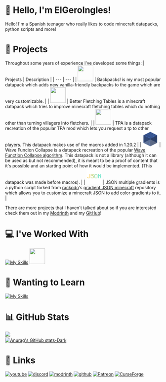 # 👋 Hello, I'm ElGeroIngles!
Hello! I'm a Spanish teenager who really likes to code minecraft datapacks, python scripts and more!

# 🚀 Projects
Throughout some years of experience I've developed some things:
| Projects | Description |
| --- | --- |
| [<img src="https://cdn.modrinth.com/data/MGcd6kTf/92c378c17ca08571527577fa73309a6e962cbebd_96.webp" width="50" height="50">](https://modrinth.com/datapack/bft) | Backpacks! is my most popular datapack which adds new vanilla-friendly backpacks to the game which are very customizable. |
| [<img src="https://cdn.modrinth.com/data/XTJUiumo/4c0f0fe4e1deb7416bf53bc9b51ea59e541d9a4e.png" width="50" height="50">](https://modrinth.com/datapack/bft) | Better Fletching Tables is a minecraft datapack which tries to improve minecraft fletching tables which do nothing other than turning villagers into fletchers. |
| [<img src="https://cdn.modrinth.com/data/6h6n9XJ9/393d7ccbcafabf47016bea7d405811b6b54ae09a.png" width="50" height="50">](https://modrinth.com/datapack/tpa) | TPA is a datapack recreation of the popular TPA mod which lets you request a tp to other players. This datapack makes use of the macros added in 1.20.2 |
| [<img src="https://raw.githubusercontent.com/ElGeroIngles/wfc_mc/main/wfc%20(datapack)/pack.png" width="50" height="50">](https://github.com/ElGeroIngles/wfc_mc) | Wave Funcion Collapse is a datapack recreation of the popular [Wave Function Collapse algorithm](https://github.com/mxgmn/WaveFunctionCollapse). This datapack is not a library (although it can be used as but not recommended), it is meant to be a proof of content that it's possible and an starting point of how it would be implemented. (This datapack was made before macros). |
| [<img src="https://raw.githubusercontent.com/ElGeroIngles/json-multiple-gradients/main/icon.png" width="50" height="50">](https://github.com/ElGeroIngles/json-multiple-gradients) | JSON multiple gradients is a python script forked from [rackodo](https://github.com/rackodo)'s [gradient JSON minecraft](https://github.com/rackodo/gradient-json-minecraft) repository which allows you to customize a minecraft JSON to add color gradients to it. |

There are more projects that I haven't talked about so if you are interested check them out in my [Modrinth](https://modrinth.com/user/ElGeroIngles) and my [GitHub](https://github.com/ElGeroIngles?tab=repositories)!

# 💻 I've Worked With
[![My Skills](https://skillicons.dev/icons?i=py,discordjs,bots,pycharm,vscode)](https://skillicons.dev)
<img src="https://raw.githubusercontent.com/SpyglassMC/vscode-datapack/legacy-v3/icon.png" width="50" height="50">

# 🔭 Wanting to Learn
[![My Skills](https://skillicons.dev/icons?i=rust,html,css,cpp,unity,java,js)](https://skillicons.dev)

# 📊 GitHub Stats
![](https://github-readme-stats.vercel.app/api/top-langs/?username=elgeroingles&theme=radical&hide_border=false&include_all_commits=true&count_private=true&layout=compact)<br/>
[![Anurag's GitHub stats-Dark](https://github-readme-stats.vercel.app/api?username=elgeroingles&show_icons=true&theme=radical)](https://github.com/anuraghazra/github-readme-stats)

# 🔗 Links
[![youtube](https://img.shields.io/badge/youtube-ff0000?style=for-the-badge&logo=youtube&logoColor=white)](https://www.youtube.com/@elgeroingles)
[![discord](https://img.shields.io/badge/discord-7289DA?style=for-the-badge&logo=discord&logoColor=white)](https://discord.gg/4pYjW9btNc)
[![modrinth](https://img.shields.io/badge/modrinth-5AD770?style=for-the-badge&logo=modrinth&logoColor=white)](https://modrinth.com/user/ElGeroIngles)
[![github](https://img.shields.io/badge/github-000000?style=for-the-badge&logo=github&logoColor=white)](https://github.com/ElGeroIngles)
[![Patreon](https://img.shields.io/badge/Patreon-f96854?style=for-the-badge&logo=patreon&logoColor=white)](https://www.patreon.com/EclipseStudios447)
[![CurseForge](https://img.shields.io/badge/Curseforge-0D0D0D?style=for-the-badge&logo=curseforge&logoColor=white)](https://www.curseforge.com/members/elgeroingles/projects)
